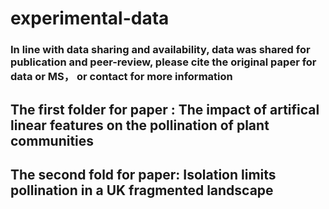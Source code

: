 #   experimental-data
###  In line with data sharing and availability, data was shared for publication and peer-review, please cite the original paper for data or MS， or contact for more information ###

## The first folder for paper : The impact of artifical linear features on the pollination of plant communities

## The second fold for paper: Isolation limits pollination in a UK fragmented landscape
